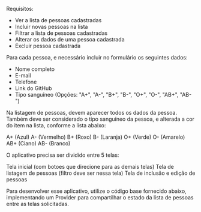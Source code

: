 Requisitos: 
- Ver a lista de pessoas cadastradas
- Incluir novas pessoas na lista
- Filtrar a lista de pessoas cadastradas
- Alterar os dados de uma pessoa cadastrada
- Excluir pessoa cadastrada

Para cada pessoa, e necessário incluir no formulário os seguintes dados:
- Nome completo
- E-mail
- Telefone
- Link do GitHub
- Tipo sanguíneo (Opções: "A+", "A-", "B+", "B-", "O+", "O-", "AB+", "AB-")

Na listagem de pessoas, devem aparecer todos os dados da pessoa. Também deve ser considerado o tipo sanguíneo da pessoa, e alterada a cor do item na lista, conforme a lista abaixo:

A+ (Azul)
A- (Vermelho)
B+ (Roxo)
B- (Laranja)
O+ (Verde)
O- (Amarelo)
AB+ (Ciano)
AB- (Branco)


O aplicativo precisa ser dividido entre 5 telas:

Tela inicial (com botoes que direcione para as demais telas)
Tela de listagem de pessoas (filtro deve ser nessa tela)
Tela de inclusão e edição de pessoas

Para desenvolver esse aplicativo, utilize o código base fornecido abaixo, implementando um Provider para compartilhar o estado da lista de pessoas entre as telas solicitadas.